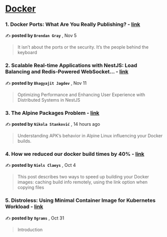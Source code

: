 
<h1><a href=https://medium.com/tag/docker/recommended target="_blank" rel="noopener noreferrer">Docker</a></h1>
<h3>1. Docker Ports: What Are You Really Publishing? - <a href=https://medium.com/@caring_lion_hedgehog_829/docker-ports-what-are-you-really-publishing-df473669093c?source=tag_recommended_feed---------0-107----------docker----------e62493ce_6c80_4f6a_b0ea_f02eee285b9c------- target="_blank" rel="noopener noreferrer">link</a></h3>

✍️ **posted by `Brendan Gray`** <date> , Nov 5</date>

<blockquote>It isn’t about the ports or the security. It’s the people behind the keyboard</blockquote>

<h3>2. Scalable Real-time Applications with NestJS: Load Balancing and Redis-Powered WebSocket… - <a href=https://medium.com/stackademic/scalable-real-time-applications-with-nestjs-load-balancing-and-redis-powered-websocket-464886b04639?source=tag_recommended_feed---------1-85----------docker----------e62493ce_6c80_4f6a_b0ea_f02eee285b9c------- target="_blank" rel="noopener noreferrer">link</a></h3>

✍️ **posted by `Bhagyajit Jagdev`** <date> , Nov 11</date>

<blockquote>Optimizing Performance and Enhancing User Experience with Distributed Systems in NestJS</blockquote>

<h3>3. The Alpine Packages Problem - <a href=https://medium.com/viascom/the-alpine-packages-problem-e188f941d04e?source=tag_recommended_feed---------2-84----------docker----------e62493ce_6c80_4f6a_b0ea_f02eee285b9c------- target="_blank" rel="noopener noreferrer">link</a></h3>

✍️ **posted by `Nikola Stanković`** <date> , 14 hours ago</date>

<blockquote>Understanding APK’s behavior in Alpine Linux influencing your Docker builds.</blockquote>

<h3>4. How we reduced our docker build times by 40% - <a href=https://medium.com/datamindedbe/how-we-reduced-our-docker-build-times-by-40-afea7b7f5fe7?source=tag_recommended_feed---------3-107----------docker----------e62493ce_6c80_4f6a_b0ea_f02eee285b9c------- target="_blank" rel="noopener noreferrer">link</a></h3>

✍️ **posted by `Niels Claeys`** <date> , Oct 4</date>

<blockquote>This post describes two ways to speed up building your Docker images: caching build info remotely, using the link option when copying files</blockquote>

<h3>5. Distroless: Using Minimal Container Image for Kubernetes Workload - <a href=https://medium.com/@8grams/distroless-using-minimal-container-image-for-kubernetes-workload-9b143f83bd10?source=tag_recommended_feed---------4-85----------docker----------e62493ce_6c80_4f6a_b0ea_f02eee285b9c------- target="_blank" rel="noopener noreferrer">link</a></h3>

✍️ **posted by `8grams`** <date> , Oct 31</date>

<blockquote>Introduction</blockquote>

